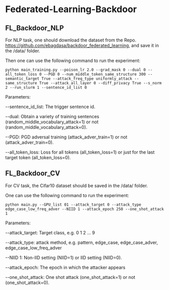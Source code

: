# Federated-Learning-Backdoor

## FL_Backdoor_NLP

For NLP task, one should download the dataset from the Repo. https://github.com/ebagdasa/backdoor_federated_learning, and save it in the /data/ folder.

Then one can use the following command to run the experiment:

`python main_training.py --poison_lr 2.0 --grad_mask 0 --dual 0 --all_token_loss 0 --PGD 0 --num_middle_token_same_structure 300 --semantic_target True --attack_freq_type uniformly_attack --same_structure True --attack_all_layer 0 --diff_privacy True --s_norm 2 --run_slurm 1 --sentence_id_list 0` 

Parameters:

--sentence_id_list: The trigger sentence id.

--dual: Obtain a variety of training sentences (random_middle_vocabulary_attack=1) or not (random_middle_vocabulary_attack=0).

--PGD: PGD adversal training (attack_adver_train=1) or not (attack_adver_train=0).

--all_token_loss: Loss for all tokens (all_token_loss=1) or just for the last target token (all_token_loss=0).

## FL_Backdoor_CV

For CV task, the Cifar10 dataset should be saved in the /data/ folder.

One can use the following command to run the experiment:

`python main.py --GPU_list 01 --attack_target 0 --attack_type edge_case_low_freq_adver --NIID 1 --attack_epoch 250 --one_shot_attack 1` 

Parameters:

--attack_target: Target class, e.g. 0 1 2 ... 9

--attack_type: attack method, e.g. pattern, edge_case, edge_case_adver, edge_case_low_freq_adver

--NIID 1: Non-IID setting (NIID=1) or IID setting (NIID=0).

--attack_epoch: The epoch in which the attacker appears

--one_shot_attack: One shot attack (one_shot_attack=1) or not (one_shot_attack=0).


